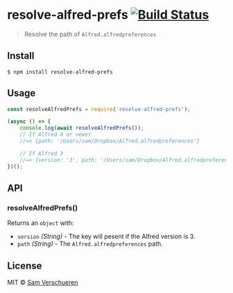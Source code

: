 # resolve-alfred-prefs [![Build Status](https://travis-ci.org/SamVerschueren/resolve-alfred-prefs.svg?branch=master)](https://travis-ci.org/SamVerschueren/resolve-alfred-prefs)

> Resolve the path of `Alfred.alfredpreferences`


## Install

```
$ npm install resolve-alfred-prefs
```


## Usage

```js
const resolveAlfredPrefs = require('resolve-alfred-prefs');

(async () => {
	console.log(await resolveAlfredPrefs());
	// If Alfred 4 or newer
	//=> {path: '/Users/sam/Dropbox/Alfred.alfredpreferences'}

	// If Alfred 3
	//=> {version: '3', path: '/Users/sam/Dropbox/Alfred.alfredpreferences'}
})();
```


## API

### resolveAlfredPrefs()

Returns an `object` with:

- `version` _(String)_ - The key will pesent if the Alfred version is 3.
- `path` _(String)_ - The `Alfred.alfredpreferences` path.


## License

MIT © [Sam Verschueren](https://github.com/SamVerschueren)
